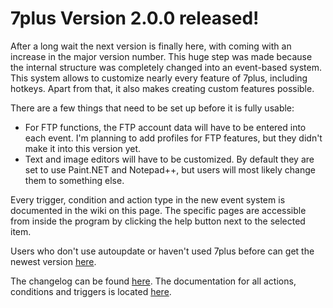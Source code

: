 # 7plus Version 2.0.0 released! #
After a long wait the next version is finally here, with coming with an increase in the major version number. This huge step was made because the internal structure was completely changed into an event-based system. This system allows to customize nearly every feature of 7plus, including hotkeys. Apart from that, it also makes creating custom features possible.

There are a few things that need to be set up before it is fully usable:

  * For FTP functions, the FTP account data will have to be entered into each event. I'm planning to add profiles for FTP features, but they didn't make it into this version yet.
  * Text and image editors will have to be customized. By default they are set to use Paint.NET and Notepad++, but users will most likely change them to something else.

Every trigger, condition and action type in the new event system is documented in the wiki on this page. The specific pages are accessible from inside the program by clicking the help button next to the selected item.

Users who don't use autoupdate or haven't used 7plus before can get the newest version [here](http://code.google.com/p/7plus/downloads/list).

The changelog can be found [here](Changelog2dot0dot0.md).
The documentation for all actions, conditions and triggers is located [here](EventsOverview.md).